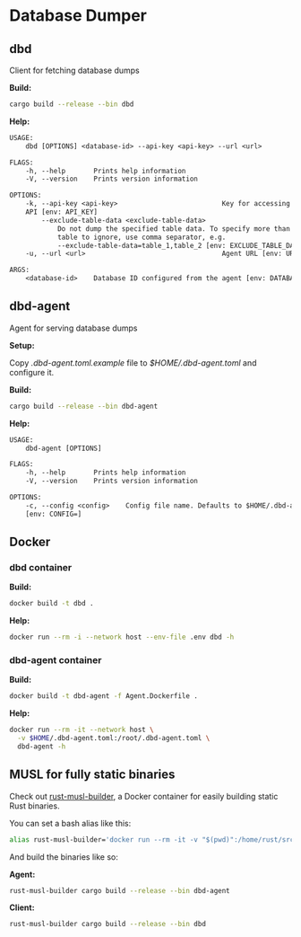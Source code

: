 # Database Dumper

## dbd

Client for fetching database dumps

**Build:**

```sh
cargo build --release --bin dbd
```

**Help:**

```txt
USAGE:
    dbd [OPTIONS] <database-id> --api-key <api-key> --url <url>

FLAGS:
    -h, --help       Prints help information
    -V, --version    Prints version information

OPTIONS:
    -k, --api-key <api-key>                          Key for accessing agent's
    API [env: API_KEY]
        --exclude-table-data <exclude-table-data>
            Do not dump the specified table data. To specify more than one
            table to ignore, use comma separator, e.g.
            --exclude-table-data=table_1,table_2 [env: EXCLUDE_TABLE_DATA=]
    -u, --url <url>                                  Agent URL [env: URL=]

ARGS:
    <database-id>    Database ID configured from the agent [env: DATABASE_ID=]
```

## dbd-agent

Agent for serving database dumps

**Setup:**

Copy _.dbd-agent.toml.example_ file to _$HOME/.dbd-agent.toml_ and configure
it.

**Build:**

```sh
cargo build --release --bin dbd-agent
```

**Help:**

```txt
USAGE:
    dbd-agent [OPTIONS]

FLAGS:
    -h, --help       Prints help information
    -V, --version    Prints version information

OPTIONS:
    -c, --config <config>    Config file name. Defaults to $HOME/.dbd-agent.*
    [env: CONFIG=]
```

## Docker

### dbd container

**Build:**

```sh
docker build -t dbd .
```

**Help:**

```sh
docker run --rm -i --network host --env-file .env dbd -h
```

### dbd-agent container

**Build:**

```sh
docker build -t dbd-agent -f Agent.Dockerfile .
```

**Help:**

```sh
docker run --rm -it --network host \
  -v $HOME/.dbd-agent.toml:/root/.dbd-agent.toml \
  dbd-agent -h
```

## MUSL for fully static binaries

Check out [rust-musl-builder](https://github.com/emk/rust-musl-builder), a
Docker container for easily building static Rust binaries.

You can set a bash alias like this:

```bash
alias rust-musl-builder='docker run --rm -it -v "$(pwd)":/home/rust/src ekidd/rust-musl-builder'
```

And build the binaries like so:

**Agent:**

```sh
rust-musl-builder cargo build --release --bin dbd-agent
```

**Client:**

```sh
rust-musl-builder cargo build --release --bin dbd
```
